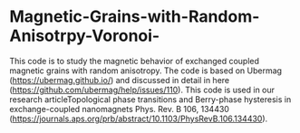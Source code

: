 # Magnetic-Grains-with-Random-Anisotrpy-Voronoi-

This code is to study the magnetic behavior of exchanged coupled magnetic grains with random anisotropy. The code is based on Ubermag (https://ubermag.github.io/) and discussed in detail in here (https://github.com/ubermag/help/issues/110).
This code is used in our research articleTopological phase transitions and Berry-phase hysteresis in exchange-coupled nanomagnets Phys. Rev. B 106, 134430 (https://journals.aps.org/prb/abstract/10.1103/PhysRevB.106.134430).
